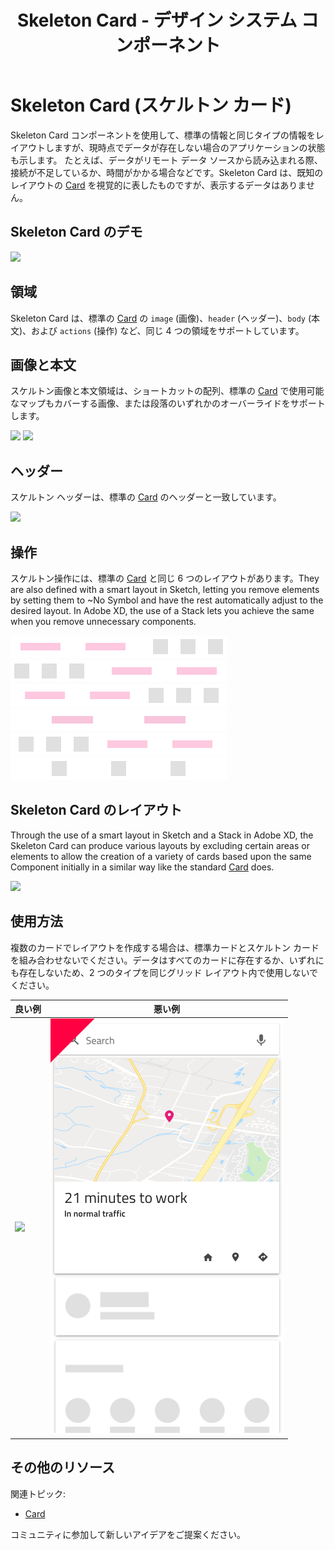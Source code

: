 ﻿---
title: Skeleton Card - デザイン システム コンポーネント
_description: Skeleton Card は、カードのコレクションにコンテンツを提供するためにデータがバックグラウンドで読み込まれているときに表示される Card コンポーネントです。
_keywords: デザイン システム, デザイン システム UX, UI キット, Sketch, Ignite UI for Angular, Sketch to Angular, Angular, Angular デザイン システム, Sketch からコードをエクスポート, Angular 用のデザイン キット, Sketch HTML, Sketch to HTML, Sketch UI キット
_language: ja
---

# Skeleton Card (スケルトン カード)

Skeleton Card コンポーネントを使用して、標準の情報と同じタイプの情報をレイアウトしますが、現時点でデータが存在しない場合のアプリケーションの状態も示します。 たとえば、データがリモート データ ソースから読み込まれる際、接続が不足しているか、時間がかかる場合などです。Skeleton Card は、既知のレイアウトの [Card](card.md) を視覚的に表したものですが、表示するデータはありません。

## Skeleton Card のデモ

<img class="responsive-img" src="../images/card_skeleton_demo.png" srcset="../images/card_skeleton_demo@2x.png 2x" />

## 領域

Skeleton Card は、標準の [Card](card.md) の `image` (画像)、`header` (ヘッダー)、`body` (本文)、および `actions` (操作) など、同じ 4 つの領域をサポートしています。  

## 画像と本文

スケルトン画像と本文領域は、ショートカットの配列、標準の [Card](card.md) で使用可能なマップもカバーする画像、または段落のいずれかのオーバーライドをサポートします。

<img class="responsive-img" src="../images/card_skeleton_media.png" srcset="../images/card_skeleton_media@2x.png 2x" />

<img class="responsive-img" src="../images/card_skeleton_body.png" srcset="../images/card_skeleton_body@2x.png 2x" />

## ヘッダー

スケルトン ヘッダーは、標準の [Card](card.md) のヘッダーと一致しています。

<img class="responsive-img" src="../images/card_skeleton_header.png" srcset="../images/card_skeleton_header@2x.png 2x" />

## 操作

スケルトン操作には、標準の [Card](card.md) と同じ 6 つのレイアウトがあります。They are also defined with a smart layout in Sketch, letting you remove elements by setting them to ~No Symbol and have the rest automatically adjust to the desired layout. In Adobe XD, the use of a Stack lets you achieve the same when you remove unnecessary components.

<img class="responsive-img" src="../images/card_skeleton_actions_buttons_icons.png" srcset="../images/card_skeleton_actions_buttons_icons@2x.png 2x" />

<img class="responsive-img" src="../images/card_skeleton_actions_icons_buttons.png" srcset="../images/card_skeleton_actions_icons_buttons@2x.png 2x" />

<img class="responsive-img" src="../images/card_skeleton_actions_just_buttons_icons.png" srcset="../images/card_skeleton_actions_just_buttons_icons@2x.png 2x" />

<img class="responsive-img" src="../images/card_skeleton_actions_just_buttons.png" srcset="../images/card_skeleton_actions_just_buttons@2x.png 2x" />

<img class="responsive-img" src="../images/card_skeleton_actions_just_icons_buttons.png" srcset="../images/card_skeleton_actions_just_icons_buttons@2x.png 2x" />

<img class="responsive-img" src="../images/card_skeleton_actions_just_icons.png" srcset="../images/card_skeleton_actions_just_icons@2x.png 2x" />

## Skeleton Card のレイアウト

Through the use of a smart layout in Sketch and a Stack in Adobe XD, the Skeleton Card can produce various layouts by excluding certain areas or elements to allow the creation of a variety of cards based upon the same Component initially in a similar way like the standard [Card](card.md) does.

<img class="responsive-img" src="../images/card_skeleton_demo.png" srcset="../images/card_skeleton_demo@2x.png 2x" />

## 使用方法

複数のカードでレイアウトを作成する場合は、標準カードとスケルトン カードを組み合わせないでください。データはすべてのカードに存在するか、いずれにも存在しないため、2 つのタイプを同じグリッド レイアウト内で使用しないでください。

| 良い例                                                                         |悪い例                                                                          |
| -------------------------------------------------------------------------- | ------------------------------------------------------------------------------ |
| <img class="responsive-img" src="../images/card_skeleton_do.png" srcset="../images/card_skeleton_do@2x.png 2x" /> | <img class="responsive-img" src="../images/card_skeleton_dont.png" srcset="../images/card_skeleton_dont@2x.png 2x" /> |

## その他のリソース

関連トピック:

- [Card](card.md)
  <div class="divider--half"></div>

コミュニティに参加して新しいアイデアをご提案ください。
